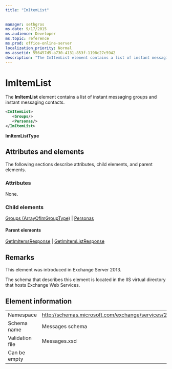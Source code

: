 ```yaml
---
title: "ImItemList"
 
 
manager: sethgros
ms.date: 9/17/2015
ms.audience: Developer
ms.topic: reference
ms.prod: office-online-server
localization_priority: Normal
ms.assetid: 556457d5-a730-4131-853f-1198c27c5942
description: "The ImItemList element contains a list of instant messaging groups and instant messaging contacts."
---
```


# ImItemList

The **ImItemList** element contains a list of instant messaging groups and instant messaging contacts. 
  
```XML
<ImItemList>
   <Groups/>
   <Personas/>
</ImItemList>
```

 **ImItemListType**
## Attributes and elements

The following sections describe attributes, child elements, and parent elements.
  
### Attributes

None.
  
### Child elements

[Groups (ArrayOfImGroupType)](groups-arrayofimgrouptype.md) | [Personas](personas-ex15websvcsotherref.md)
  
#### Parent elements

[GetImItemsResponse](getimitemsresponse.md) | [GetImItemListResponse](getimitemlistresponse.md)
  
## Remarks

This element was introduced in Exchange Server 2013.
  
The schema that describes this element is located in the IIS virtual directory that hosts Exchange Web Services.
  
## Element information

|||
|:-----|:-----|
|Namespace  <br/> |http://schemas.microsoft.com/exchange/services/2006/messages  <br/> |
|Schema name  <br/> |Messages schema  <br/> |
|Validation file  <br/> |Messages.xsd  <br/> |
|Can be empty  <br/> ||
   

